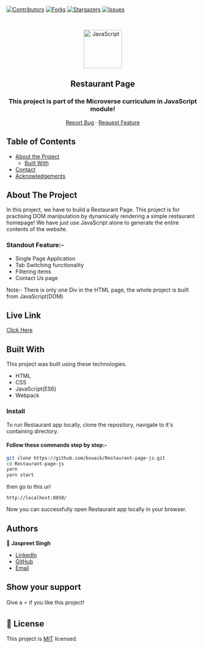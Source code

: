 <!--
*** Thanks for checking out this README Template. If you have a suggestion that would
*** make this better, please fork the repo and create a pull request or simply open
*** an issue with the tag "enhancement".
*** Thanks again! Now go create something AMAZING! :D
-->

<!-- PROJECT SHIELDS -->
<!--
*** I'm using markdown "reference style" links for readability.
*** Reference links are enclosed in brackets [ ] instead of parentheses ( ).
*** See the bottom of this document for the declaration of the reference variables
*** for contributors-url, forks-url, etc. This is an optional, concise syntax you may use.
*** https://www.markdownguide.org/basic-syntax/#reference-style-links
-->
[![Contributors][contributors-shield]][contributors-url]
[![Forks][forks-shield]][forks-url]
[![Stargazers][stars-shield]][stars-url]
[![Issues][issues-shield]][issues-url]

<!-- PROJECT LOGO -->

<br />
<p align="center">
  <a href="git@github.com:bouaik/Restaurant-page-js.git">
    <p align="center"> <img src="https://user-images.githubusercontent.com/55361440/87301597-7d9f1800-c52d-11ea-84e7-7a5684626b3f.png" alt="JavaScript" width="100" height="100"> </p>
  </a>

  <h2 align="center">Restaurant Page</h2>
  <h3 align="center"> This project is part of the Microverse curriculum in JavaScript module! </h3>

  <p align="center">
    <a href="hhttps://github.com/bouaik/Restaurant-page-js/issues">Report Bug</a>
    · 
    <a href="https://github.com/bouaik/Restaurant-page-js/issues">Request Feature</a>
  </p>
</p>

<!-- TABLE OF CONTENTS -->
## Table of Contents

* [About the Project](#about-the-project)
  * [Built With](#built-with)
* [Contact](#Authors)
* [Acknowledgements](#acknowledgements)

<!-- ABOUT THE PROJECT -->
## About The Project

In this project, we have to build a Restaurant Page. This project is for practising DOM manipulation by dynamically rendering a simple restaurant homepage! We have just use JavaScript alone to generate the entire contents of the website.

### Standout Feature:-

- Single Page Application
- Tab Switching functionality
- Filtering items
- Contact Us page

Note:- There is only one Div in the HTML page, the whole project is built from JavaScript(DOM)

## Live Link 

[Click Here](https://rawcdn.githack.com/bouaik/Restaurant-page-js/2d48d07d397a62ad9debf5473b216787ed8c316b/index.html)


<!-- BUILD WITH -->
## Built With

This project was built using these technologies.
* HTML
* CSS
* JavaScript(ES6)
* Webpack


### Install

To run Restaurant app locally, clone the repository, navigate to it's containing directory.

#### Follow these commands step by step:-

```bash
git clone https://github.com/bouaik/Restaurant-page-js.git
cd Restaurant-page-js
yarn
yarn start
```
then go to this url
```
http://localhost:8050/
```

Now you can successfully open Restaurant app locally in your browser.

<!-- CONTACT -->
## Authors

👤 **Jaspreet Singh** 
    
- [LinkedIn](https://www.linkedin.com/in/lhoussainebouaik)
- [GitHub](https://github.com/bouaik)
- [Email](bouaik.lhou@gmail.com)


## Show your support

Give a ⭐️ if you like this project!

<!-- MARKDOWN LINKS & IMAGES -->
<!-- https://www.markdownguide.org/basic-syntax/#reference-style-links -->
[contributors-shield]: https://img.shields.io/github/contributors/bouaik/Restaurant-page-js.svg?style=flat-square
[contributors-url]: https://github.com/bouaik/Restaurant-page-js/graphs/contributors
[forks-shield]: https://img.shields.io/github/forks/bouaik/Restaurant-page-js.svg?style=flat-square
[forks-url]: https://github.com/jbouaik/Restaurant-page-js/network/members
[stars-shield]: https://img.shields.io/github/stars/bouaik/Restaurant-page-js.svg?style=flat-square
[stars-url]: https://github.com/bouaik/Restaurant-page-js/stargazers
[issues-shield]: https://img.shields.io/github/issues/bouaik/Restaurant-page-js.svg?style=flat-square
[issues-url]: https://github.com/bouaik/Restaurant-page-js/issues

## 📝 License

This project is [MIT](https://opensource.org/licenses/MIT) licensed.